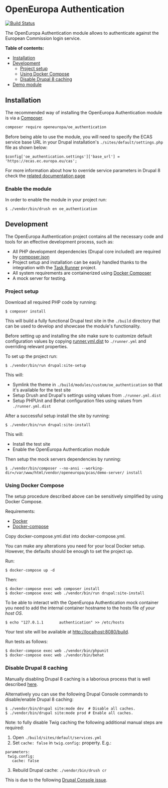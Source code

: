 # OpenEuropa Authentication

[![Build Status](https://drone.fpfis.eu/api/badges/openeuropa/oe_authentication/status.svg?branch=master)](https://drone.fpfis.eu/openeuropa/oe_authentication)

The OpenEuropa Authentication module allows to authenticate against the European Commission login service.

**Table of contents:**

- [Installation](#installation)
- [Development](#development)
  - [Project setup](#project-setup)
  - [Using Docker Compose](#using-docker-compose)
  - [Disable Drupal 8 caching](#disable-drupal-8-caching)
- [Demo module](#demo-module)

## Installation

The recommended way of installing the OpenEuropa Authentication module is via a [Composer][2].

```bash
composer require openeuropa/oe_authentication
```

Before being able to use the module, you will need to specify the ECAS service base URL
in your Drupal installation's `./sites/default/settings.php` file as shown below:

```
$config['oe_authentication.settings']['base_url'] = 'https://ecas.ec.europa.eu/cas';
```

For more information about how to override service parameters in Drupal 8
check the [related documentation page](https://www.drupal.org/docs/8/api/services-and-dependency-injection/services-and-dependency-injection-in-drupal-8)

### Enable the module

In order to enable the module in your project run:

```
$ ./vendor/bin/drush en oe_authentication
```

## Development

The OpenEuropa Authentication project contains all the necessary code and tools for an effective development process,
such as:

- All PHP development dependencies (Drupal core included) are required by [composer.json](composer.json)
- Project setup and installation can be easily handled thanks to the integration with the [Task Runner][3] project.
- All system requirements are containerized using [Docker Composer][4]
- A mock server for testing.

### Project setup

Download all required PHP code by running:

```
$ composer install
```

This will build a fully functional Drupal test site in the `./build` directory that can be used to develop and showcase
the module's functionality.

Before setting up and installing the site make sure to customize default configuration values by copying [runner.yml.dist](runner.yml.dist)
to `./runner.yml` and overriding relevant properties.

To set up the project run:

```
$ ./vendor/bin/run drupal:site-setup
```

This will:

- Symlink the theme in  `./build/modules/custom/oe_authentication` so that it's available for the test site
- Setup Drush and Drupal's settings using values from `./runner.yml.dist`
- Setup PHPUnit and Behat configuration files using values from `./runner.yml.dist`

After a successful setup install the site by running:

```
$ ./vendor/bin/run drupal:site-install
```

This will:

- Install the test site
- Enable the OpenEuropa Authentication module

Then setup the mock servers dependencies by running:
```
$ ./vendor/bin/composer --no-ansi --working-dir=/var/www/html/vendor/openeuropa/pcas/demo-server/ install
```

### Using Docker Compose

The setup procedure described above can be sensitively simplified by using Docker Compose.

Requirements:

- [Docker][8]
- [Docker-compose][9]

Copy docker-compose.yml.dist into docker-compose.yml.

You can make any alterations you need for your local Docker setup. However, the defaults should be enough to set the project up.

Run:

```
$ docker-compose up -d
```

Then:

```
$ docker-compose exec web composer install
$ docker-compose exec web ./vendor/bin/run drupal:site-install
```

To be able to interact with the OpenEuropa Authentication mock container you need to add the internal container hostname to the hosts file _of your host OS_.
```
$ echo "127.0.1.1       authentication" >> /etc/hosts
```

Your test site will be available at [http://localhost:8080/build](http://localhost:8080/build).

Run tests as follows:

```
$ docker-compose exec web ./vendor/bin/phpunit
$ docker-compose exec web ./vendor/bin/behat
```

### Disable Drupal 8 caching

Manually disabling Drupal 8 caching is a laborious process that is well described [here][10].

Alternatively you can use the following Drupal Console commands to disable/enable Drupal 8 caching:

```
$ ./vendor/bin/drupal site:mode dev  # Disable all caches.
$ ./vendor/bin/drupal site:mode prod # Enable all caches.
```

Note: to fully disable Twig caching the following additional manual steps are required:

1. Open `./build/sites/default/services.yml`
2. Set `cache: false` in `twig.config:` property. E.g.:
```
parameters:
 twig.config:
   cache: false
```
3. Rebuild Drupal cache: `./vendor/bin/drush cr`

This is due to the following [Drupal Console issue][11].

[1]: https://github.com/openeuropa/oe_theme
[2]: https://www.drupal.org/docs/develop/using-composer/using-composer-to-manage-drupal-site-dependencies#managing-contributed
[3]: https://github.com/openeuropa/task-runner
[4]: https://docs.docker.com/compose
[5]: https://github.com/openeuropa/oe_theme#project-setup
[6]: https://nodejs.org/en
[7]: https://www.drupal.org/project/config_devel
[8]: https://www.docker.com/get-docker
[9]: https://docs.docker.com/compose
[10]: https://www.drupal.org/node/2598914
[11]: https://github.com/hechoendrupal/drupal-console/issues/3854
[12]: https://www.drupal.org/docs/8/extending-drupal-8/installing-drupal-8-modules
[13]: https://www.drush.org/
